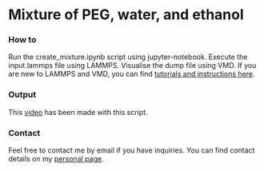 # Mixture of PEG, water, and ethanol

### How to

Run the create_mixture.ipynb script using jupyter-notebook. Execute the input.lammps file using LAMMPS.
Visualise the dump file using VMD. If you are new to LAMMPS and VMD, you can find
[tutorials and instructions here](https://lammpstutorials.github.io/).

### Output

This [video](https://youtu.be/aLIZ0N76XtQ) has been made with this script.

### Contact

Feel free to contact me by email if you have inquiries. You can find contact details on my [personal page](https://simongravelle.github.io/).
